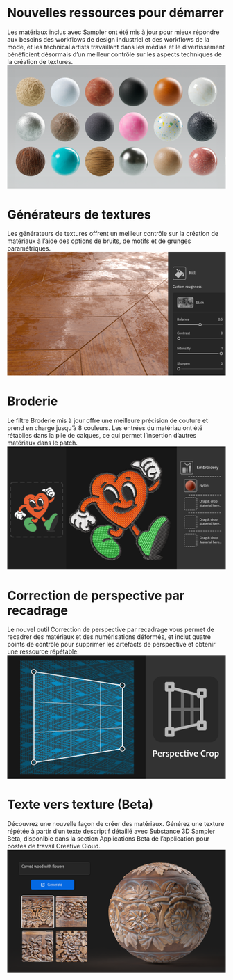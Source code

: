 # Nouvelles ressources pour démarrer
Les matériaux inclus avec Sampler ont été mis à jour pour mieux répondre aux besoins des workflows de design industriel et des workflows de la mode, et les technical artists travaillant dans les médias et le divertissement bénéficient désormais d’un meilleur contrôle sur les aspects techniques de la création de textures. 
![visual](NewStarterContent.png)

# Générateurs de textures
Les générateurs de textures offrent un meilleur contrôle sur la création de matériaux à l’aide des options de bruits, de motifs et de grunges paramétriques. 
![visual](sa_whats-new-screen_v4-3-0_generators.png)

# Broderie
Le filtre Broderie mis à jour offre une meilleure précision de couture et prend en charge jusqu’à 8 couleurs. Les entrées du matériau ont été rétablies dans la pile de calques, ce qui permet l’insertion d’autres matériaux dans le patch. 
![visual](Embroideryv3.png)

# Correction de perspective par recadrage
Le nouvel outil Correction de perspective par recadrage vous permet de recadrer des matériaux et des numérisations déformés, et inclut quatre points de contrôle pour supprimer les artéfacts de perspective et obtenir une ressource répétable.
![visual](PerspectiveCropTool.png)

# Texte vers texture (Beta)
Découvrez une nouvelle façon de créer des matériaux. Générez une texture répétée à partir d’un texte descriptif détaillé avec Substance 3D Sampler Beta, disponible dans la section Applications Beta de l’application pour postes de travail Creative Cloud.
![visual](sa_whats_new_screen_v4_2_1_generative_textures.png)